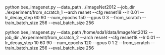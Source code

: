 python bee_imagenet.py  --data_path ../ImageNet2012 --job_dir ./experiment/from_scratch_1 --arch resnet --cfg resnet18 --lr 0.01 --lr_decay_step 60 90 --num_epochs 150 --gpus 0 3 --from_scratch --train_batch_size 256 --eval_batch_size 256 


python bee_imagenet.py  --data_path /home/sda1/data/ImageNet2012 --job_dir ./experiment/from_scratch_2 --arch resnet --cfg resnet18 --lr 0.01 --lr_decay_step 10 60 90 --num_epochs 120  --gpus 0 1 2 --from_scratch --train_batch_size 256 --eval_batch_size 256 
